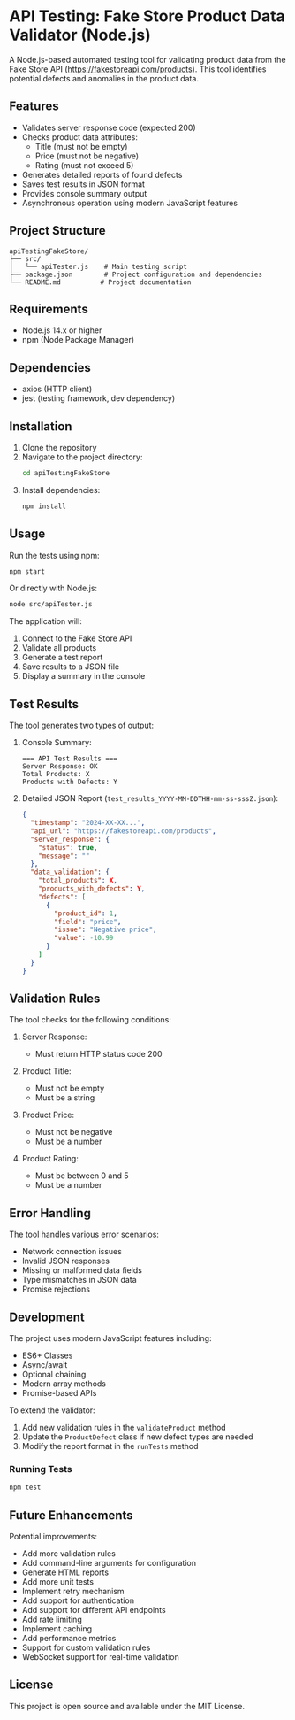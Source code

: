 # API Testing: Fake Store Product Data Validator (Node.js)

A Node.js-based automated testing tool for validating product data from the Fake Store API (https://fakestoreapi.com/products). This tool identifies potential defects and anomalies in the product data.

## Features

- Validates server response code (expected 200)
- Checks product data attributes:
  - Title (must not be empty)
  - Price (must not be negative)
  - Rating (must not exceed 5)
- Generates detailed reports of found defects
- Saves test results in JSON format
- Provides console summary output
- Asynchronous operation using modern JavaScript features

## Project Structure

```
apiTestingFakeStore/
├── src/
│   └── apiTester.js    # Main testing script
├── package.json        # Project configuration and dependencies
└── README.md          # Project documentation
```

## Requirements

- Node.js 14.x or higher
- npm (Node Package Manager)

## Dependencies

- axios (HTTP client)
- jest (testing framework, dev dependency)

## Installation

1. Clone the repository
2. Navigate to the project directory:
   ```bash
   cd apiTestingFakeStore
   ```
3. Install dependencies:
   ```bash
   npm install
   ```

## Usage

Run the tests using npm:
```bash
npm start
```

Or directly with Node.js:
```bash
node src/apiTester.js
```

The application will:
1. Connect to the Fake Store API
2. Validate all products
3. Generate a test report
4. Save results to a JSON file
5. Display a summary in the console

## Test Results

The tool generates two types of output:

1. Console Summary:
   ```
   === API Test Results ===
   Server Response: OK
   Total Products: X
   Products with Defects: Y
   ```

2. Detailed JSON Report (`test_results_YYYY-MM-DDTHH-mm-ss-sssZ.json`):
   ```json
   {
     "timestamp": "2024-XX-XX...",
     "api_url": "https://fakestoreapi.com/products",
     "server_response": {
       "status": true,
       "message": ""
     },
     "data_validation": {
       "total_products": X,
       "products_with_defects": Y,
       "defects": [
         {
           "product_id": 1,
           "field": "price",
           "issue": "Negative price",
           "value": -10.99
         }
       ]
     }
   }
   ```

## Validation Rules

The tool checks for the following conditions:

1. Server Response:
   - Must return HTTP status code 200

2. Product Title:
   - Must not be empty
   - Must be a string

3. Product Price:
   - Must not be negative
   - Must be a number

4. Product Rating:
   - Must be between 0 and 5
   - Must be a number

## Error Handling

The tool handles various error scenarios:
- Network connection issues
- Invalid JSON responses
- Missing or malformed data fields
- Type mismatches in JSON data
- Promise rejections

## Development

The project uses modern JavaScript features including:
- ES6+ Classes
- Async/await
- Optional chaining
- Modern array methods
- Promise-based APIs

To extend the validator:

1. Add new validation rules in the `validateProduct` method
2. Update the `ProductDefect` class if new defect types are needed
3. Modify the report format in the `runTests` method

### Running Tests

```bash
npm test
```

## Future Enhancements

Potential improvements:
- Add more validation rules
- Add command-line arguments for configuration
- Generate HTML reports
- Add more unit tests
- Implement retry mechanism
- Add support for authentication
- Add support for different API endpoints
- Add rate limiting
- Implement caching
- Add performance metrics
- Support for custom validation rules
- WebSocket support for real-time validation

## License

This project is open source and available under the MIT License. 